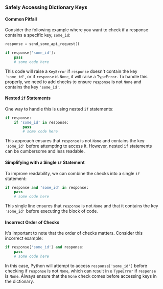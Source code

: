 ### Safely Accessing Dictionary Keys

#### Common Pitfall

Consider the following example where you want to check if a response contains a specific key, `some_id`:

```python
response = send_some_api_request()

if response['some_id']:
    pass
    # some code here
```

This code will raise a `KeyError` if `response` doesn't contain the key `'some_id'`, or if `response` is `None`, it will raise a `TypeError`. To handle this properly, we need to add checks to ensure `response` is not `None` and contains the key `'some_id'`.

#### Nested `if` Statements

One way to handle this is using nested `if` statements:

```python
if response:
    if 'some_id' in response:
        pass
        # some code here
```

This approach ensures that `response` is not `None` and contains the key `'some_id'` before attempting to access it. However, nested `if` statements can be cumbersome and less readable.

#### Simplifying with a Single `if` Statement

To improve readability, we can combine the checks into a single `if` statement:

```python
if response and 'some_id' in response:
    pass
    # some code here
```

This single line ensures that `response` is not `None` and that it contains the key `'some_id'` before executing the block of code.

#### Incorrect Order of Checks

It's important to note that the order of checks matters. Consider this incorrect example:

```python
if response['some_id'] and response:
    pass
    # some code here
```

In this case, Python will attempt to access `response['some_id']` before checking if `response` is not `None`, which can result in a `TypeError` if `response` is `None`. Always ensure that the `None` check comes before accessing keys in the dictionary.
